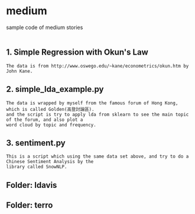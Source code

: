 # medium
sample code of medium stories
</br>
</br>
## 1. Simple Regression with Okun's Law
    The data is from http://www.oswego.edu/~kane/econometrics/okun.htm by John Kane.
## 2. simple_lda_example.py
    The data is wrapped by myself from the famous forum of Hong Kong, which is called Golden(高登討論區).
    and the script is try to apply lda from sklearn to see the main topic of the forum, and also plot a 
    word cloud by topic and frequency.
## 3. sentiment.py
    This is a script which using the same data set above, and try to do a Chinese Sentiment Analysis by the 
    library called SnowNLP.
## Folder: ldavis
    
## Folder: terro
